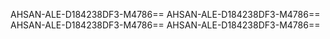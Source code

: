 AHSAN-ALE-D184238DF3-M4786==
AHSAN-ALE-D184238DF3-M4786==
AHSAN-ALE-D184238DF3-M4786==
AHSAN-ALE-D184238DF3-M4786==
